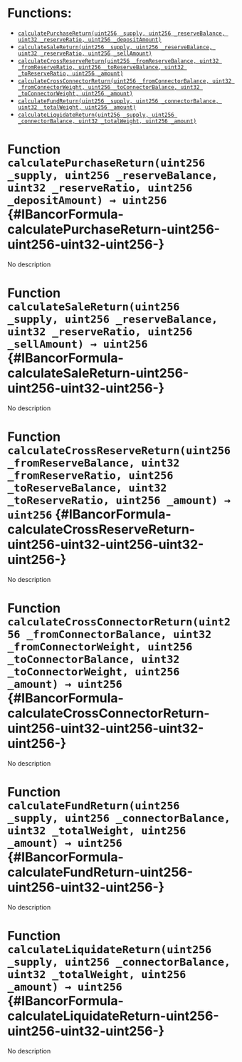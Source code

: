 

# Functions:
- [`calculatePurchaseReturn(uint256 _supply, uint256 _reserveBalance, uint32 _reserveRatio, uint256 _depositAmount)`](#IBancorFormula-calculatePurchaseReturn-uint256-uint256-uint32-uint256-)
- [`calculateSaleReturn(uint256 _supply, uint256 _reserveBalance, uint32 _reserveRatio, uint256 _sellAmount)`](#IBancorFormula-calculateSaleReturn-uint256-uint256-uint32-uint256-)
- [`calculateCrossReserveReturn(uint256 _fromReserveBalance, uint32 _fromReserveRatio, uint256 _toReserveBalance, uint32 _toReserveRatio, uint256 _amount)`](#IBancorFormula-calculateCrossReserveReturn-uint256-uint32-uint256-uint32-uint256-)
- [`calculateCrossConnectorReturn(uint256 _fromConnectorBalance, uint32 _fromConnectorWeight, uint256 _toConnectorBalance, uint32 _toConnectorWeight, uint256 _amount)`](#IBancorFormula-calculateCrossConnectorReturn-uint256-uint32-uint256-uint32-uint256-)
- [`calculateFundReturn(uint256 _supply, uint256 _connectorBalance, uint32 _totalWeight, uint256 _amount)`](#IBancorFormula-calculateFundReturn-uint256-uint256-uint32-uint256-)
- [`calculateLiquidateReturn(uint256 _supply, uint256 _connectorBalance, uint32 _totalWeight, uint256 _amount)`](#IBancorFormula-calculateLiquidateReturn-uint256-uint256-uint32-uint256-)



# Function `calculatePurchaseReturn(uint256 _supply, uint256 _reserveBalance, uint32 _reserveRatio, uint256 _depositAmount) → uint256` {#IBancorFormula-calculatePurchaseReturn-uint256-uint256-uint32-uint256-}
No description


# Function `calculateSaleReturn(uint256 _supply, uint256 _reserveBalance, uint32 _reserveRatio, uint256 _sellAmount) → uint256` {#IBancorFormula-calculateSaleReturn-uint256-uint256-uint32-uint256-}
No description


# Function `calculateCrossReserveReturn(uint256 _fromReserveBalance, uint32 _fromReserveRatio, uint256 _toReserveBalance, uint32 _toReserveRatio, uint256 _amount) → uint256` {#IBancorFormula-calculateCrossReserveReturn-uint256-uint32-uint256-uint32-uint256-}
No description


# Function `calculateCrossConnectorReturn(uint256 _fromConnectorBalance, uint32 _fromConnectorWeight, uint256 _toConnectorBalance, uint32 _toConnectorWeight, uint256 _amount) → uint256` {#IBancorFormula-calculateCrossConnectorReturn-uint256-uint32-uint256-uint32-uint256-}
No description


# Function `calculateFundReturn(uint256 _supply, uint256 _connectorBalance, uint32 _totalWeight, uint256 _amount) → uint256` {#IBancorFormula-calculateFundReturn-uint256-uint256-uint32-uint256-}
No description


# Function `calculateLiquidateReturn(uint256 _supply, uint256 _connectorBalance, uint32 _totalWeight, uint256 _amount) → uint256` {#IBancorFormula-calculateLiquidateReturn-uint256-uint256-uint32-uint256-}
No description


